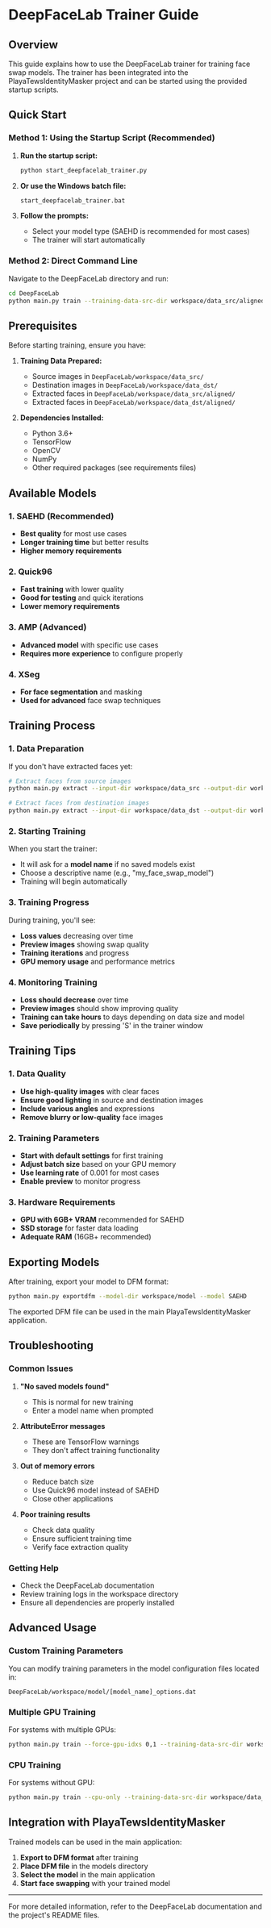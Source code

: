 # DeepFaceLab Trainer Guide

## Overview

This guide explains how to use the DeepFaceLab trainer for training face swap models. The trainer has been integrated into the PlayaTewsIdentityMasker project and can be started using the provided startup scripts.

## Quick Start

### Method 1: Using the Startup Script (Recommended)

1. **Run the startup script:**
   ```bash
   python start_deepfacelab_trainer.py
   ```

2. **Or use the Windows batch file:**
   ```bash
   start_deepfacelab_trainer.bat
   ```

3. **Follow the prompts:**
   - Select your model type (SAEHD is recommended for most cases)
   - The trainer will start automatically

### Method 2: Direct Command Line

Navigate to the DeepFaceLab directory and run:
```bash
cd DeepFaceLab
python main.py train --training-data-src-dir workspace/data_src/aligned --training-data-dst-dir workspace/data_dst/aligned --model-dir workspace/model --model SAEHD --silent-start
```

## Prerequisites

Before starting training, ensure you have:

1. **Training Data Prepared:**
   - Source images in `DeepFaceLab/workspace/data_src/`
   - Destination images in `DeepFaceLab/workspace/data_dst/`
   - Extracted faces in `DeepFaceLab/workspace/data_src/aligned/`
   - Extracted faces in `DeepFaceLab/workspace/data_dst/aligned/`

2. **Dependencies Installed:**
   - Python 3.6+
   - TensorFlow
   - OpenCV
   - NumPy
   - Other required packages (see requirements files)

## Available Models

### 1. SAEHD (Recommended)
- **Best quality** for most use cases
- **Longer training time** but better results
- **Higher memory requirements**

### 2. Quick96
- **Fast training** with lower quality
- **Good for testing** and quick iterations
- **Lower memory requirements**

### 3. AMP (Advanced)
- **Advanced model** with specific use cases
- **Requires more experience** to configure properly

### 4. XSeg
- **For face segmentation** and masking
- **Used for advanced** face swap techniques

## Training Process

### 1. Data Preparation

If you don't have extracted faces yet:

```bash
# Extract faces from source images
python main.py extract --input-dir workspace/data_src --output-dir workspace/data_src/aligned --detector s3fd --face-type whole_face

# Extract faces from destination images  
python main.py extract --input-dir workspace/data_dst --output-dir workspace/data_dst/aligned --detector s3fd --face-type whole_face
```

### 2. Starting Training

When you start the trainer:
- It will ask for a **model name** if no saved models exist
- Choose a descriptive name (e.g., "my_face_swap_model")
- Training will begin automatically

### 3. Training Progress

During training, you'll see:
- **Loss values** decreasing over time
- **Preview images** showing swap quality
- **Training iterations** and progress
- **GPU memory usage** and performance metrics

### 4. Monitoring Training

- **Loss should decrease** over time
- **Preview images** should show improving quality
- **Training can take hours** to days depending on data size and model
- **Save periodically** by pressing 'S' in the trainer window

## Training Tips

### 1. Data Quality
- **Use high-quality images** with clear faces
- **Ensure good lighting** in source and destination images
- **Include various angles** and expressions
- **Remove blurry or low-quality** face images

### 2. Training Parameters
- **Start with default settings** for first training
- **Adjust batch size** based on your GPU memory
- **Use learning rate** of 0.001 for most cases
- **Enable preview** to monitor progress

### 3. Hardware Requirements
- **GPU with 6GB+ VRAM** recommended for SAEHD
- **SSD storage** for faster data loading
- **Adequate RAM** (16GB+ recommended)

## Exporting Models

After training, export your model to DFM format:

```bash
python main.py exportdfm --model-dir workspace/model --model SAEHD
```

The exported DFM file can be used in the main PlayaTewsIdentityMasker application.

## Troubleshooting

### Common Issues

1. **"No saved models found"**
   - This is normal for new training
   - Enter a model name when prompted

2. **AttributeError messages**
   - These are TensorFlow warnings
   - They don't affect training functionality

3. **Out of memory errors**
   - Reduce batch size
   - Use Quick96 model instead of SAEHD
   - Close other applications

4. **Poor training results**
   - Check data quality
   - Ensure sufficient training time
   - Verify face extraction quality

### Getting Help

- Check the DeepFaceLab documentation
- Review training logs in the workspace directory
- Ensure all dependencies are properly installed

## Advanced Usage

### Custom Training Parameters

You can modify training parameters in the model configuration files located in:
```
DeepFaceLab/workspace/model/[model_name]_options.dat
```

### Multiple GPU Training

For systems with multiple GPUs:
```bash
python main.py train --force-gpu-idxs 0,1 --training-data-src-dir workspace/data_src/aligned --training-data-dst-dir workspace/data_dst/aligned --model-dir workspace/model --model SAEHD
```

### CPU Training

For systems without GPU:
```bash
python main.py train --cpu-only --training-data-src-dir workspace/data_src/aligned --training-data-dst-dir workspace/data_dst/aligned --model-dir workspace/model --model SAEHD
```

## Integration with PlayaTewsIdentityMasker

Trained models can be used in the main application:

1. **Export to DFM format** after training
2. **Place DFM file** in the models directory
3. **Select the model** in the main application
4. **Start face swapping** with your trained model

---

For more detailed information, refer to the DeepFaceLab documentation and the project's README files. 